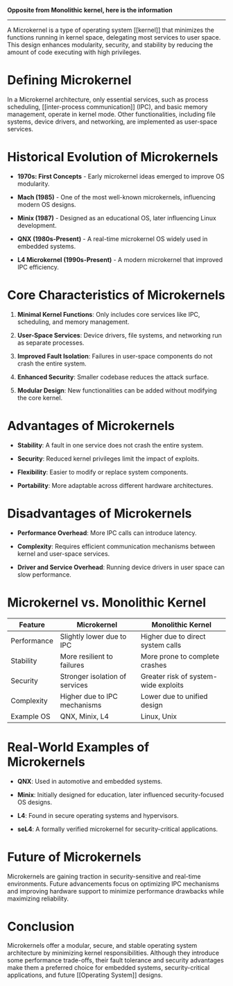 **Opposite from Monolithic kernel, here is the information**

---
A Microkernel is a type of operating system [[kernel]] that minimizes the functions running in kernel space, delegating most services to user space. This design enhances modularity, security, and stability by reducing the amount of code executing with high privileges.

# Defining Microkernel

In a Microkernel architecture, only essential services, such as process scheduling, [[inter-process communication]] (IPC), and basic memory management, operate in kernel mode. Other functionalities, including file systems, device drivers, and networking, are implemented as user-space services.

# Historical Evolution of Microkernels

- **1970s: First Concepts** - Early microkernel ideas emerged to improve OS modularity.
    
- **Mach (1985)** - One of the most well-known microkernels, influencing modern OS designs.
    
- **Minix (1987)** - Designed as an educational OS, later influencing Linux development.
    
- **QNX (1980s-Present)** - A real-time microkernel OS widely used in embedded systems.
    
- **L4 Microkernel (1990s-Present)** - A modern microkernel that improved IPC efficiency.
    

# Core Characteristics of Microkernels

1. **Minimal Kernel Functions**: Only includes core services like IPC, scheduling, and memory management.
    
2. **User-Space Services**: Device drivers, file systems, and networking run as separate processes.
    
3. **Improved Fault Isolation**: Failures in user-space components do not crash the entire system.
    
4. **Enhanced Security**: Smaller codebase reduces the attack surface.
    
5. **Modular Design**: New functionalities can be added without modifying the core kernel.
    

# Advantages of Microkernels

- **Stability**: A fault in one service does not crash the entire system.
    
- **Security**: Reduced kernel privileges limit the impact of exploits.
    
- **Flexibility**: Easier to modify or replace system components.
    
- **Portability**: More adaptable across different hardware architectures.
    

# Disadvantages of Microkernels

- **Performance Overhead**: More IPC calls can introduce latency.
    
- **Complexity**: Requires efficient communication mechanisms between kernel and user-space services.
    
- **Driver and Service Overhead**: Running device drivers in user space can slow performance.
    

# Microkernel vs. Monolithic Kernel

|Feature|Microkernel|Monolithic Kernel|
|---|---|---|
|Performance|Slightly lower due to IPC|Higher due to direct system calls|
|Stability|More resilient to failures|More prone to complete crashes|
|Security|Stronger isolation of services|Greater risk of system-wide exploits|
|Complexity|Higher due to IPC mechanisms|Lower due to unified design|
|Example OS|QNX, Minix, L4|Linux, Unix|

# Real-World Examples of Microkernels

- **QNX**: Used in automotive and embedded systems.
    
- **Minix**: Initially designed for education, later influenced security-focused OS designs.
    
- **L4**: Found in secure operating systems and hypervisors.
    
- **seL4**: A formally verified microkernel for security-critical applications.
    

# Future of Microkernels

Microkernels are gaining traction in security-sensitive and real-time environments. Future advancements focus on optimizing IPC mechanisms and improving hardware support to minimize performance drawbacks while maximizing reliability.

# Conclusion

Microkernels offer a modular, secure, and stable operating system architecture by minimizing kernel responsibilities. Although they introduce some performance trade-offs, their fault tolerance and security advantages make them a preferred choice for embedded systems, security-critical applications, and future [[Operating System]] designs.